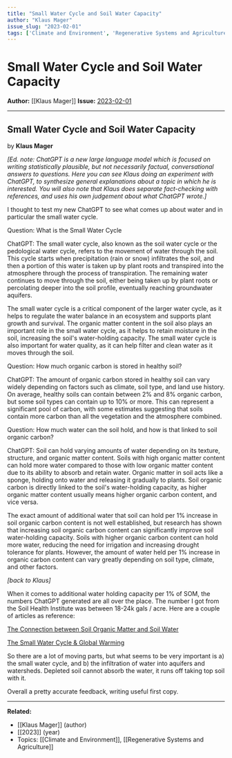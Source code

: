 ```yaml
---
title: "Small Water Cycle and Soil Water Capacity"
author: "Klaus Mager"
issue_slug: "2023-02-01"
tags: ['Climate and Environment', 'Regenerative Systems and Agriculture']
---
```


# Small Water Cycle and Soil Water Capacity

**Author:** [[Klaus Mager]]
**Issue:** [2023-02-01](https://plex.collectivesensecommons.org/2023-02-01/)

---

## Small Water Cycle and Soil Water Capacity
by **Klaus Mager**

*[Ed. note: ChatGPT is a new large language model which is focused on writing statistically plausible, but not necessarily factual, conversational answers to questions. Here you can see Klaus doing an experiment with ChatGPT, to synthesize general explanations about a topic in which he is interested. You will also note that Klaus does separate fact-checking with references, and uses his own judgement about what ChatGPT wrote.]*

I thought to test my new ChatGPT to see what comes up about water and in particular the small water cycle.

Question: What is the Small Water Cycle

 ChatGPT: The small water cycle, also known as the soil water cycle or the pedological water cycle, refers to the movement of water through the soil. This cycle starts when precipitation (rain or snow) infiltrates the soil, and then a portion of this water is taken up by plant roots and transpired into the atmosphere through the process of transpiration. The remaining water continues to move through the soil, either being taken up by plant roots or percolating deeper into the soil profile, eventually reaching groundwater aquifers.

The small water cycle is a critical component of the larger water cycle, as it helps to regulate the water balance in an ecosystem and supports plant growth and survival. The organic matter content in the soil also plays an important role in the small water cycle, as it helps to retain moisture in the soil, increasing the soil's water-holding capacity. The small water cycle is also important for water quality, as it can help filter and clean water as it moves through the soil.

Question: How much organic carbon is stored in healthy soil?

ChatGPT: The amount of organic carbon stored in healthy soil can vary widely depending on factors such as climate, soil type, and land use history. On average, healthy soils can contain between 2% and 8% organic carbon, but some soil types can contain up to 10% or more. This can represent a significant pool of carbon, with some estimates suggesting that soils contain more carbon than all the vegetation and the atmosphere combined.

Question: How much water can the soil hold, and how is that linked to soil organic carbon? 

ChatGPT: Soil can hold varying amounts of water depending on its texture, structure, and organic matter content. Soils with high organic matter content can hold more water compared to those with low organic matter content due to its ability to absorb and retain water. Organic matter in soil acts like a sponge, holding onto water and releasing it gradually to plants. Soil organic carbon is directly linked to the soil's water-holding capacity, as higher organic matter content usually means higher organic carbon content, and vice versa.

The exact amount of additional water that soil can hold per 1% increase in soil organic carbon content is not well established, but research has shown that increasing soil organic carbon content can significantly improve soil water-holding capacity. Soils with higher organic carbon content can hold more water, reducing the need for irrigation and increasing drought tolerance for plants. However, the amount of water held per 1% increase in organic carbon content can vary greatly depending on soil type, climate, and other factors.

*[back to Klaus]*

When it comes to additional water holding capacity per 1% of SOM, the numbers ChatGPT generated are all over the place. The number I got from the Soil Health Institute was between 18-24k gals / acre. Here are a couple of articles as reference:

[ The Connection between Soil Organic Matter and Soil Water](https://water.unl.edu/article/animal-manure-management/connection-between-soil-organic-matter-and-soil-water)

[The Small Water Cycle & Global Warming](https://quakerearthcare.org/the-small-water-cycle-global-warming/#:~:text=A%20“small%20water%20cycle%2C”%20a%20vertical%20generator%20of,attract%20more%20moisture%20and%20dry%20environments%20repel%20it)

So there are a lot of moving parts, but what seems to be very important is a) the small water cycle, and b) the infiltration of water into aquifers and watersheds. Depleted soil cannot absorb the water, it runs off taking top soil with it. 

Overall a pretty accurate feedback, writing useful first copy.

---

**Related:**
- [[Klaus Mager]] (author)
- [[2023]] (year)
- Topics: [[Climate and Environment]], [[Regenerative Systems and Agriculture]]

